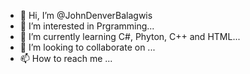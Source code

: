 - 👋 Hi, I’m @JohnDenverBalagwis
- 👀 I’m interested in Prgramming...
- 🌱 I’m currently learning C#, Phyton, C++ and HTML...
- 💞️ I’m looking to collaborate on ...
- 📫 How to reach me ...

<!---
JohnDenverBalagwis/JohnDenverBalagwis is a ✨ special ✨ repository because its `README.md` (this file) appears on your GitHub profile.
You can click the Preview link to take a look at your changes.
--->
